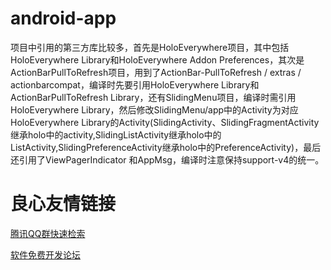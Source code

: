 android-app
===========

项目中引用的第三方库比较多，首先是HoloEverywhere项目，其中包括HoloEverywhere Library和HoloEverywhere Addon Preferences，其次是ActionBarPullToRefresh项目，用到了ActionBar-PullToRefresh / extras / actionbarcompat，编译时先要引用HoloEverywhere Library和ActionBarPullToRefresh Library，还有SlidingMenu项目，编译时需引用HoloEverywhere Library，然后修改SlidingMenu/app中的Activity为对应HoloEverywhere Library的Activity(SlidingActivity、SlidingFragmentActivity继承holo中的activity,SlidingListActivity继承holo中的ListActivity,SlidingPreferenceActivity继承holo中的PreferenceActivity)，最后还引用了ViewPagerIndicator 和AppMsg，编译时注意保持support-v4的统一。

 # 良心友情链接

[腾讯QQ群快速检索](http://u.720life.cn/s/8cf73f7c)

[软件免费开发论坛](http://u.720life.cn/s/bbb01dc0)